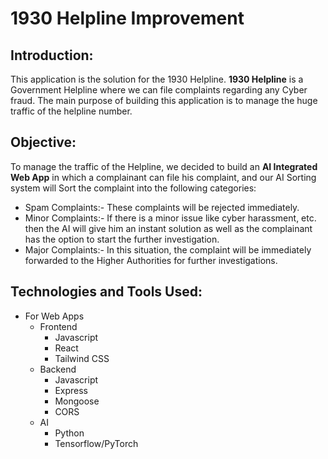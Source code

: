 # 1930 Helpline Improvement

## Introduction:
This application is the solution for the 1930 Helpline. **1930 Helpline** is a Government Helpline where we can file complaints regarding any Cyber fraud. The main purpose of building this application is to manage the huge traffic of the helpline number.

## Objective:
To manage the traffic of the Helpline, we decided to build an **AI Integrated Web App** in which a complainant can file his complaint, and our AI Sorting system will Sort the complaint into the following categories:
+ Spam Complaints:- These complaints will be rejected immediately.
+ Minor Complaints:- If there is a minor issue like cyber harassment, etc. then the AI will give him an instant solution as well as the complainant has the option to start the further investigation. 
+ Major Complaints:- In this situation, the complaint will be immediately forwarded to the Higher Authorities for further investigations.

## Technologies and Tools Used:
+ For Web Apps
  + Frontend
    + Javascript
    + React
    + Tailwind CSS
  + Backend
    + Javascript
    + Express 
    + Mongoose
    + CORS
  + AI 
    + Python
    + Tensorflow/PyTorch
    
    

